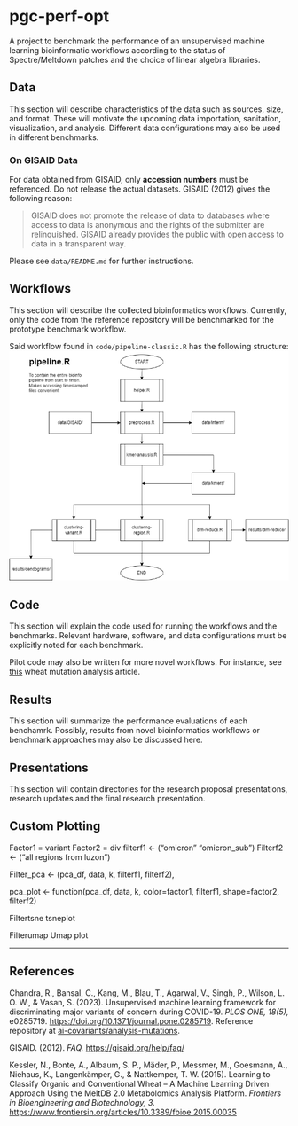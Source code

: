# pgc-perf-opt
A project to benchmark the performance of an unsupervised machine learning bioinformatic workflows according to the status of Spectre/Meltdown patches and the choice of linear algebra libraries.

## Data
This section will describe characteristics of the data such as sources, size, and format. These will motivate the upcoming data importation, sanitation, visualization, and analysis. Different data configurations may also be used in different benchmarks.

### On GISAID Data
For data obtained from GISAID, only **accession numbers** must be referenced. Do not release the actual datasets. GISAID (2012) gives the following reason:

> GISAID does not promote the release of data to databases where access to data is anonymous and the rights of the submitter are relinquished.  GISAID already provides the public with open access to data in a transparent way.

Please see `data/README.md` for further instructions.

## Workflows
This section will describe the collected bioinformatics workflows. Currently, only the code from the reference repository will be benchmarked for the prototype benchmark workflow.

Said workflow found in `code/pipeline-classic.R` has the following structure:
![code/pipeline-classic.R](presentations/pipeline-flowchart.png)

## Code
This section will explain the code used for running the workflows and the benchmarks. Relevant hardware, software, and data configurations must be explicitly noted for each benchmark.

Pilot code may also be written for more novel workflows. For instance, see [this](https://www.frontiersin.org/articles/10.3389/fbioe.2015.00035/full) wheat mutation analysis article.

## Results
This section will summarize the performance evaluations of each benchamrk. Possibly, results from novel bioinformatics workflows or benchmark approaches may also be discussed here.

## Presentations
This section will contain directories for the research proposal presentations, research updates and the final research presentation.

## Custom Plotting
Factor1 = variant
Factor2 = div
filterf1 <- (“omicron” “omicron_sub”)
Filterf2 <- (“all regions from luzon”)

Filter_pca <- (pca_df, data, k, filterf1, filterf2),

 pca_plot <- function(pca_df, data, k, color=factor1, filterf1, shape=factor2, filterf2)

Filtertsne
tsneplot

Filterumap
Umap plot



---
## References
Chandra, R., Bansal, C., Kang, M., Blau, T., Agarwal, V., Singh, P., Wilson, L. O. W., & Vasan, S. (2023). Unsupervised machine learning framework for discriminating major variants of concern during COVID-19. *PLOS ONE, 18(5),* e0285719. https://doi.org/10.1371/journal.pone.0285719. Reference repository at [ai-covariants/analysis-mutations](https://github.com/ai-covariants/analysis-mutations).

GISAID. (2012). *FAQ.* https://gisaid.org/help/faq/

Kessler, N., Bonte, A., Albaum, S. P., Mäder, P., Messmer, M., Goesmann, A., Niehaus, K., Langenkämper, G., & Nattkemper, T. W. (2015). Learning to Classify Organic and Conventional Wheat – A Machine Learning Driven Approach Using the MeltDB 2.0 Metabolomics Analysis Platform. *Frontiers in Bioengineering and Biotechnology, 3.* https://www.frontiersin.org/articles/10.3389/fbioe.2015.00035
